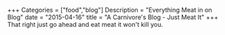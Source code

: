 +++
Categories = ["food","blog"]
Description = "Everything Meat in on Blog"
date = "2015-04-16"
title = "A Carnivore's Blog - Just Meat It"
+++
That right just go ahead and eat meat it won't kill you.
